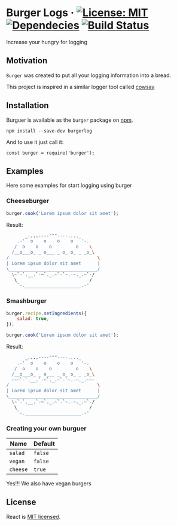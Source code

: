 # Burger Logs &middot; [![License: MIT](https://img.shields.io/badge/License-MIT-brightgreen.svg)](https://opensource.org/licenses/MIT) [![Dependecies](https://david-dm.org/henriquesosa/burger.svg)](https://david-dm.org/henriquesosa/burger) [![Build Status](https://travis-ci.org/henriquesosa/burger.svg?branch=master)](https://travis-ci.org/henriquesosa/burger)

Increase your hungry for logging

## Motivation

`Burger` was created to put all your logging information into a bread.

This project is inspired in a similar logger tool called [cowsay](https://github.com/piuccio/cowsay)

## Installation

Burguer is available as the `burger` package on [npm](https://www.npmjs.com/).

    npm install --save-dev burgerlog

And to use it just call it:

    const burger = require('burger');

## Examples
Here some examples for start logging using burger

### Cheeseburger

```javascript
burger.cook('Lorem ipsum dolor sit amet');
```

Result:

```bash
       _....----"""----...._
    .-'  o    o    o    o   '-.
   /  o    o    o         o    \
  /__o___o_ _ o___ _ o_ o_ _ _o_\
/                                 \
| Lorem ipsum dolor sit amet      |
\_________________________________/
  \~`-`.__.`-~`._.~`-`~.-~._.~`-/
   \                           /
    `-._____________________.-'
```
### Smashburger

```javascript
burger.recipe.setIngredients({
    salad: true,
});

burger.cook('Lorem ipsum dolor sit amet');
```

Result:

```bash
       _....----"""----...._
    .-'  o    o    o    o   '-.
   /  o    o    o         o    \
  /__o___o_ _ o___ _ o_ o_ _ _o_\
  ~~~`-`.__.`-~`._.~`-`~.-~._.~~~
/                                 \
| Lorem ipsum dolor sit amet      |
\_________________________________/
  \~`-`.__.`-~`._.~`-`~.-~._.~`-/
   \                           /
    `-._____________________.-'
```



### Creating your own burguer

| Name          | Default                |
| ------------- | ---------------------- |
| `salad`       | `false`                |
| `vegan `      | `false`                |
| `cheese`      | `true`                 |

Yes!!! We also have vegan burgers

## License

React is [MIT licensed](./LICENSE).